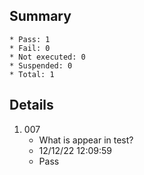 ## Summary
	* Pass: 1
	* Fail: 0
	* Not executed: 0
	* Suspended: 0
	* Total: 1
## Details
1. 007
	* What is appear in test?
	* 12/12/22 12:09:59
	* Pass
